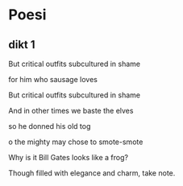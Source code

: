 # Poesi
## dikt 1
But critical outfits subcultured in shame

for him who sausage loves

But critical outfits subcultured in shame

And in other times we baste the elves 

so he donned his old tog

o the mighty may chose to smote-smote

Why is it Bill Gates looks like a frog?

Though filled with elegance and charm, take note. 